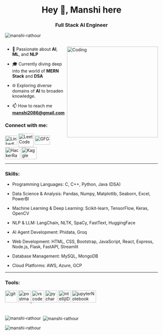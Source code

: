 <h1 align="center">Hey 👋,  Manshi here</h1>

<h3 align="center">Full Stack AI Engineer</h3>

<p align="left"> <img src="https://komarev.com/ghpvc/?username=manshi-rathour&label=Profile%20views&color=0e75b6&style=flat" alt="manshi-rathour" /> </p>

<p align="left"> <a href="https://twitter.com/" target="blank"><img src="https://img.shields.io/twitter/follow/?logo=twitter&style=for-the-badge" alt="" /></a> </p>

<img align="right" alt="Coding" width="300" src="https://cdn.dribbble.com/users/4055494/screenshots/15215756/media/d2b66c4ca0192aa26d103448b3d1518b.gif">

- 🧠 Passionate about **AI**, **ML**, and **NLP**

- 🎓 Currently diving deep into the world of **MERN Stack** and **DSA**

- 🌐 Exploring diverse domains of **AI** to broaden knowledge.

- 📫 How to reach me **manshi2086@gmail.com**




<h3 align="left">Connect with me:</h3>
<p align="left">
<a href="https://www.linkedin.com/in/manshi-rathour-bb0b87272/" target="_blank"><img align="center" src="https://raw.githubusercontent.com/rahuldkjain/github-profile-readme-generator/master/src/images/icons/Social/linked-in-alt.svg" alt="LinkedIn" height="30" width="40" /></a>  
<a href="https://leetcode.com/Manshi_Rathour/" target="_blank"><img align="center" src="https://upload.wikimedia.org/wikipedia/commons/1/19/LeetCode_logo_black.png" alt="LeetCode" height="45" width="50" /></a>
<a href="https://www.geeksforgeeks.org/user/manshiavrx/" target="_blank"><img align="center" src="https://upload.wikimedia.org/wikipedia/commons/thumb/4/43/GeeksforGeeks.svg/1280px-GeeksforGeeks.svg.png" alt="GFG" height="30" width="50" /></a>
<a href="https://www.hackerrank.com/manshi2086" target="_blank"><img align="center" src="https://raw.githubusercontent.com/rahuldkjain/github-profile-readme-generator/master/src/images/icons/Social/hackerrank.svg" alt="HackerRank" height="40" width="50" /></a>
<a href="https://www.kaggle.com/manshirathour" target="_blank"><img align="center" src="https://www.kaggle.com/static/images/site-logo.svg" alt="Kaggle" height="40" width="50" /></a>

</p>

<hr>

<h3 align="left">Skills:</h3>

- Programming Languages: C, C++, Python, Java (DSA)

- Data Science & Analysis: Pandas, Numpy, Matplotlib, Seaborn, Excel, PowerBI
  
- Machine Learning & Deep Learning: Scikit-learn, TensorFlow, Keras, OpenCV
  
- NLP & LLM: LangChain, NLTK, SpaCy, FastText, HuggingFace
  
- AI Agent Development: Phidata, Groq
  
- Web Development: HTML, CSS, Bootstrap, JavaScript, React, Express, Node.js, Flask, FastAPI, Streamlit
  
- Database Management: MySQL, MongoDB
  
- Cloud Platforms: AWS, Azure, GCP

<hr>

<h3 align="left">Tools:</h3>

<p align="left">
<a href="https://git-scm.com/" target="_blank" rel="noreferrer"> <img src="https://www.vectorlogo.zone/logos/git-scm/git-scm-icon.svg" alt="git" width="40" height="40"/></a>
<a href="https://postman.com" target="_blank" rel="noreferrer"> <img src="https://www.vectorlogo.zone/logos/getpostman/getpostman-icon.svg" alt="postman" width="40" height="40"/> </a>
<a href="https://code.visualstudio.com/" target="_blank" rel="noreferrer"> <img src="https://code.visualstudio.com/assets/branding/app-icon.png" alt="vscode" width="40" height="40"/></a>
<a href="https://www.jetbrains.com/pycharm/" target="_blank" rel="noreferrer"> <img src="https://upload.wikimedia.org/wikipedia/commons/thumb/1/1d/PyCharm_Icon.svg/1024px-PyCharm_Icon.svg.png" alt="pycharm" width="40" height="40"/></a>
<a href="https://www.jetbrains.com/idea/" target="_blank" rel="noreferrer"> <img src="https://upload.wikimedia.org/wikipedia/commons/thumb/9/9c/IntelliJ_IDEA_Icon.svg/2048px-IntelliJ_IDEA_Icon.svg.png" alt="intellijIDEA" width="40" height="40"/></a>
<a href="https://jupyter.org/" target="_blank" rel="noreferrer"> <img src="https://jupyter.org/assets/share.png" alt="jupyterNotebook" width="80" height="40"/></a>
</p>

<h1></h1>


<p><img align="left" src="https://github-readme-stats.vercel.app/api/top-langs?username=manshi-rathour&show_icons=true&locale=en&layout=compact" alt="manshi-rathour" /></p>

<p>&nbsp;<img align="center" src="https://github-readme-stats.vercel.app/api?username=manshi-rathour&show_icons=true&locale=en" alt="manshi-rathour" /></p>

<p><img align="center" src="https://github-readme-streak-stats.herokuapp.com/?user=manshi-rathour&" alt="manshi-rathour" /></p>





    
    
    
